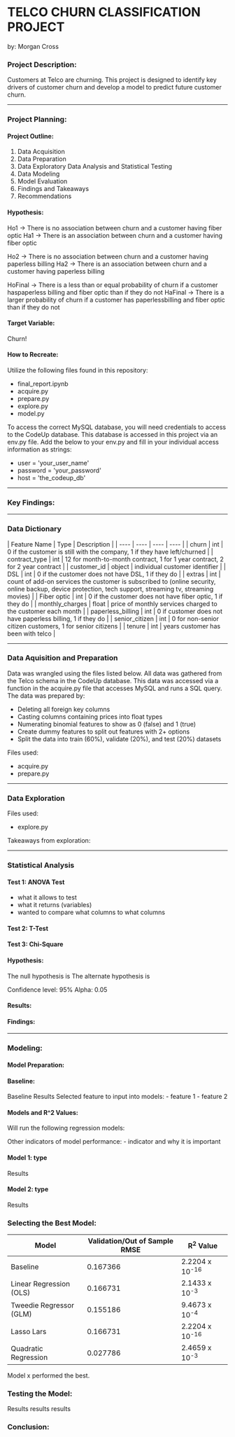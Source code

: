 # TELCO CHURN CLASSIFICATION PROJECT
by: Morgan Cross

### Project Description:
Customers at Telco are churning. This project is designed to identify key drivers of customer churn and develop a model to predict future customer churn. 

-----
### Project Planning:
#### Project Outline:
1. Data Acquisition
2. Data Preparation
3. Data Exploratory Data Analysis and Statistical Testing
4. Data Modeling
5. Model Evaluation
6. Findings and Takeaways
7. Recommendations

#### Hypothesis:
Ho1 -> There is no association between churn and a customer having fiber optic
Ha1 -> There is an association between churn and a customer having fiber optic

Ho2 -> There is no association between churn and a customer having paperless billing
Ha2 -> There is an association between churn and a customer having paperless billing

HoFinal -> There is a less than or equal probability of churn if a customer haspaperless billing and fiber optic than if they do not
HaFinal -> There is a larger probability of churn if a customer has paperlessbilling and fiber optic than if they do not

#### Target Variable:
Churn!

#### How to Recreate:
Utilize the following files found in this repository:
- final_report.ipynb
- acquire.py
- prepare.py
- explore.py
- model.py

To access the correct MySQL database, you will need credentials to access to the CodeUp database.
This database is accessed in this project via an env.py file.
Add the below to your env.py and fill in your individual access information as strings:
 - user = 'your_user_name'
 - password = 'your_password'
 - host = 'the_codeup_db'



-----
### Key Findings:

-----
### Data Dictionary
| Feature Name | Type | Description |
| ---- | ---- | ---- | ---- |
| churn | int | 0 if the customer is still with the company, 1 if they have left/churned |
| contract_type | int | 12 for month-to-month contract, 1 for 1 year contract, 2 for 2 year contract |
| customer_id | object | individual customer identifier |
| DSL | int | 0 if the customer does not have DSL, 1 if they do |
| extras | int | count of add-on services the customer is subscribed to (online security, online backup, device protection, tech support, streaming tv, streaming movies) | 
| Fiber optic | int | 0 if the customer does not have fiber optic, 1 if they do |
| monthly_charges | float | price of monthly services charged to the customer each month |
| paperless_billing | int | 0 if customer does not have paperless billing, 1 if they do |
| senior_citizen | int | 0 for non-senior citizen customers, 1 for senior citizens |
| tenure | int  | years customer has been with telco |


-----
### Data Aquisition and Preparation
Data was wrangled using the files listed below. All data was gathered from the Telco schema in the CodeUp database. This data was accessed via a function in the acquire.py file that accesses MySQL and runs a SQL query. The data was prepared by:

- Deleting all foreign key columns
- Casting columns containing prices into float types
- Numerating binomial features to show as 0 (false) and 1 (true)
- Create dummy features to split out features with 2+ options
- Split the data into train (60%), validate (20%), and test (20%) datasets

Files used:
 - acquire.py
 - prepare.py

-----
### Data Exploration
Files used:
- explore.py

Takeaways from exploration:

-----
### Statistical Analysis

#### Test 1: ANOVA Test
- what it allows to test
- what it returns (variables)
- wanted to compare what columns to what columns

#### Test 2: T-Test


#### Test 3: Chi-Square

#### Hypothesis:
The null hypothesis is
The alternate hypothesis is

Confidence level: 95%
Alpha: 0.05

#### Results:

#### Findings:

-----
### Modeling:
#### Model Preparation:

#### Baseline:
Baseline Results
Selected feature to input into models:
    - feature 1
    - feature 2

#### Models and R^2 Values:
Will run the following regression models:

Other indicators of model performance:
    - indicator and why it is important

#### Model 1: type
Results

#### Model 2: type
Results

### Selecting the Best Model:
| Model | Validation/Out of Sample RMSE | R<sup>2</sup> Value |
| ---- | ----| ---- |
| Baseline | 0.167366 | 2.2204 x 10<sup>-16</sup> |
| Linear Regression (OLS) | 0.166731 | 2.1433 x 10<sup>-3</sup> |  
| Tweedie Regressor (GLM) | 0.155186 | 9.4673 x 10<sup>-4</sup>|  
| Lasso Lars | 0.166731 | 2.2204 x 10<sup>-16</sup> |  
| Quadratic Regression | 0.027786 | 2.4659 x 10<sup>-3</sup> |  

Model x performed the best.

### Testing the Model:
Results results results

### Conclusion: